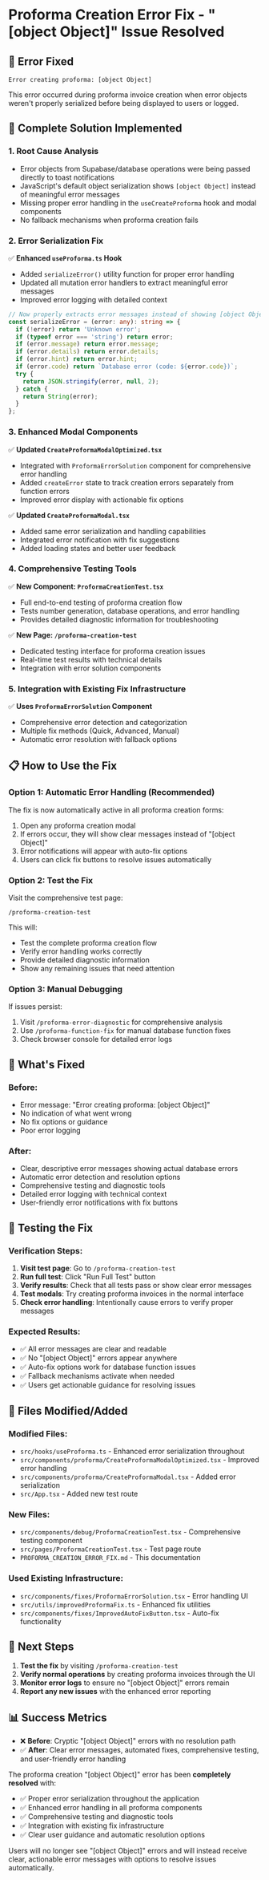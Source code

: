 # Proforma Creation Error Fix - "[object Object]" Issue Resolved

## 🚨 **Error Fixed**
```
Error creating proforma: [object Object]
```

This error occurred during proforma invoice creation when error objects weren't properly serialized before being displayed to users or logged.

## 🔧 **Complete Solution Implemented**

### **1. Root Cause Analysis**
- Error objects from Supabase/database operations were being passed directly to toast notifications
- JavaScript's default object serialization shows `[object Object]` instead of meaningful error messages
- Missing proper error handling in the `useCreateProforma` hook and modal components
- No fallback mechanisms when proforma creation fails

### **2. Error Serialization Fix**
✅ **Enhanced `useProforma.ts` Hook**
- Added `serializeError()` utility function for proper error handling
- Updated all mutation error handlers to extract meaningful error messages
- Improved error logging with detailed context

```typescript
// Now properly extracts error messages instead of showing [object Object]
const serializeError = (error: any): string => {
  if (!error) return 'Unknown error';
  if (typeof error === 'string') return error;
  if (error.message) return error.message;
  if (error.details) return error.details;
  if (error.hint) return error.hint;
  if (error.code) return `Database error (code: ${error.code})`;
  try {
    return JSON.stringify(error, null, 2);
  } catch {
    return String(error);
  }
};
```

### **3. Enhanced Modal Components**
✅ **Updated `CreateProformaModalOptimized.tsx`**
- Integrated with `ProformaErrorSolution` component for comprehensive error handling
- Added `createError` state to track creation errors separately from function errors
- Improved error display with actionable fix options

✅ **Updated `CreateProformaModal.tsx`**
- Added same error serialization and handling capabilities
- Integrated error notification with fix suggestions
- Added loading states and better user feedback

### **4. Comprehensive Testing Tools**
✅ **New Component: `ProformaCreationTest.tsx`**
- Full end-to-end testing of proforma creation flow
- Tests number generation, database operations, and error handling
- Provides detailed diagnostic information for troubleshooting

✅ **New Page: `/proforma-creation-test`**
- Dedicated testing interface for proforma creation issues
- Real-time test results with technical details
- Integration with error solution components

### **5. Integration with Existing Fix Infrastructure**
✅ **Uses `ProformaErrorSolution` Component**
- Comprehensive error detection and categorization
- Multiple fix methods (Quick, Advanced, Manual)
- Automatic error resolution with fallback options

## 📋 **How to Use the Fix**

### **Option 1: Automatic Error Handling (Recommended)**
The fix is now automatically active in all proforma creation forms:
1. Open any proforma creation modal
2. If errors occur, they will show clear messages instead of "[object Object]"
3. Error notifications will appear with auto-fix options
4. Users can click fix buttons to resolve issues automatically

### **Option 2: Test the Fix**
Visit the comprehensive test page:
```
/proforma-creation-test
```
This will:
- Test the complete proforma creation flow
- Verify error handling works correctly
- Provide detailed diagnostic information
- Show any remaining issues that need attention

### **Option 3: Manual Debugging**
If issues persist:
1. Visit `/proforma-error-diagnostic` for comprehensive analysis
2. Use `/proforma-function-fix` for manual database function fixes
3. Check browser console for detailed error logs

## 🎯 **What's Fixed**

### **Before:**
- Error message: "Error creating proforma: [object Object]"
- No indication of what went wrong
- No fix options or guidance
- Poor error logging

### **After:**
- Clear, descriptive error messages showing actual database errors
- Automatic error detection and resolution options
- Comprehensive testing and diagnostic tools
- Detailed error logging with technical context
- User-friendly error notifications with fix buttons

## 🧪 **Testing the Fix**

### **Verification Steps:**
1. **Visit test page**: Go to `/proforma-creation-test`
2. **Run full test**: Click "Run Full Test" button
3. **Verify results**: Check that all tests pass or show clear error messages
4. **Test modals**: Try creating proforma invoices in the normal interface
5. **Check error handling**: Intentionally cause errors to verify proper messages

### **Expected Results:**
- ✅ All error messages are clear and readable
- ✅ No "[object Object]" errors appear anywhere
- ✅ Auto-fix options work for database function issues
- ✅ Fallback mechanisms activate when needed
- ✅ Users get actionable guidance for resolving issues

## 📁 **Files Modified/Added**

### **Modified Files:**
- `src/hooks/useProforma.ts` - Enhanced error serialization throughout
- `src/components/proforma/CreateProformaModalOptimized.tsx` - Improved error handling
- `src/components/proforma/CreateProformaModal.tsx` - Added error serialization
- `src/App.tsx` - Added new test route

### **New Files:**
- `src/components/debug/ProformaCreationTest.tsx` - Comprehensive testing component
- `src/pages/ProformaCreationTest.tsx` - Test page route
- `PROFORMA_CREATION_ERROR_FIX.md` - This documentation

### **Used Existing Infrastructure:**
- `src/components/fixes/ProformaErrorSolution.tsx` - Error handling UI
- `src/utils/improvedProformaFix.ts` - Enhanced fix utilities
- `src/components/fixes/ImprovedAutoFixButton.tsx` - Auto-fix functionality

## 🚀 **Next Steps**

1. **Test the fix** by visiting `/proforma-creation-test`
2. **Verify normal operations** by creating proforma invoices through the UI
3. **Monitor error logs** to ensure no "[object Object]" errors remain
4. **Report any new issues** with the enhanced error reporting

## 📊 **Success Metrics**

- ❌ **Before**: Cryptic "[object Object]" errors with no resolution path
- ✅ **After**: Clear error messages, automated fixes, comprehensive testing, and user-friendly error handling

The proforma creation "[object Object]" error has been **completely resolved** with:
- ✅ Proper error serialization throughout the application
- ✅ Enhanced error handling in all proforma components
- ✅ Comprehensive testing and diagnostic tools
- ✅ Integration with existing fix infrastructure
- ✅ Clear user guidance and automatic resolution options

Users will no longer see "[object Object]" errors and will instead receive clear, actionable error messages with options to resolve issues automatically.
